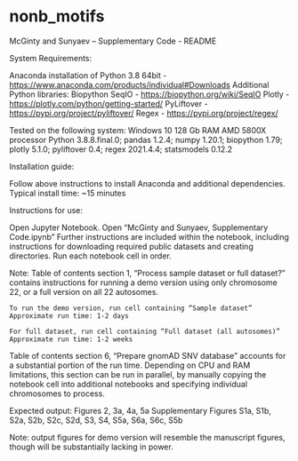 # nonb_motifs

McGinty and Sunyaev – Supplementary Code -  README



System Requirements:

Anaconda installation of Python 3.8	64bit          	- https://www.anaconda.com/products/individual#Downloads
Additional Python libraries:
	Biopython SeqIO                               		- https://biopython.org/wiki/SeqIO
	Plotly			                                    	- https://plotly.com/python/getting-started/
	PyLiftover	  	                                	- https://pypi.org/project/pyliftover/
	Regex			                                       	- https://pypi.org/project/regex/

Tested on the following system:
Windows 10
128 Gb RAM
AMD 5800X processor
Python 3.8.8.final.0; pandas 1.2.4; numpy 1.20.1; biopython 1.79;
plotly 5.1.0; pyliftover 0.4; regex 2021.4.4; statsmodels 0.12.2


Installation guide:

Follow above instructions to install Anaconda and additional dependencies.
Typical install time: ~15 minutes


Instructions for use:

Open Jupyter Notebook.
Open “McGinty and Sunyaev, Supplementary Code.ipynb”
Further instructions are included within the notebook, including instructions for downloading required public datasets and creating directories.
Run each notebook cell in order.

Note: Table of contents section 1,  “Process sample dataset or full dataset?” contains instructions for running a demo version using only chromosome 22, or a full version on all 22 autosomes.

	To run the demo version, run cell containing “Sample dataset”
	Approximate run time: 1-2 days

	For full dataset, run cell containing “Full dataset (all autosomes)”
	Approximate run time: 1-2 weeks

Table of contents section 6, “Prepare gnomAD SNV database” accounts for a substantial portion of the run time. Depending on CPU and RAM limitations, this section can be run in parallel, by manually copying the notebook cell into additional notebooks and specifying individual chromosomes to process.


Expected output:
	Figures 2, 3a, 4a, 5a
	Supplementary Figures S1a, S1b, S2a, S2b, S2c, S2d, S3, S4, S5a, S6a, S6c, S5b

Note: output figures for demo version will resemble the manuscript figures, though will be substantially lacking in power.

